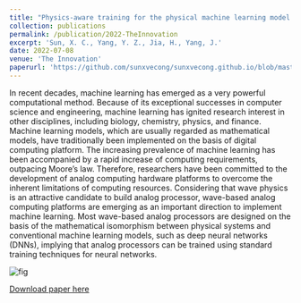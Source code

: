 ```yaml
---
title: "Physics-aware training for the physical machine learning model building"
collection: publications
permalink: /publication/2022-TheInnovation
excerpt: 'Sun, X. C., Yang, Y. Z., Jia, H., Yang, J.'
date: 2022-07-08
venue: 'The Innovation'
paperurl: 'https://github.com/sunxvecong/sunxvecong.github.io/blob/master/files/Innovation2022.pdf'
---
```


In recent decades, machine learning has emerged as a very powerful computational method. Because of its exceptional successes in computer science and engineering, machine learning has ignited research interest in other disciplines, including biology, chemistry, physics, and finance. Machine learning models, which are usually regarded as mathematical models, have traditionally been implemented on the basis of digital computing platform. The increasing prevalence of machine learning has been accompanied by a rapid increase of computing requirements, outpacing Moore’s law. Therefore, researchers have been committed to the development of analog computing hardware platforms to overcome the inherent limitations of computing resources. Considering that wave physics is an attractive candidate to build analog processor, wave-based analog computing platforms are emerging as an important direction to implement machine learning. Most wave-based analog processors are designed on the basis of the mathematical isomorphism between physical systems and conventional machine learning models, such as deep neural networks (DNNs), implying that analog processors can be trained using standard training techniques for neural networks.

![fig](https://github.com/sunxvecong/sunxvecong.github.io/blob/master/images/12th-0623-PhysicML-comment-220%20(2%20column).png?raw=true)

[Download paper here](https://github.com/sunxvecong/sunxvecong.github.io/blob/master/files/Innovation2022.pdf)

